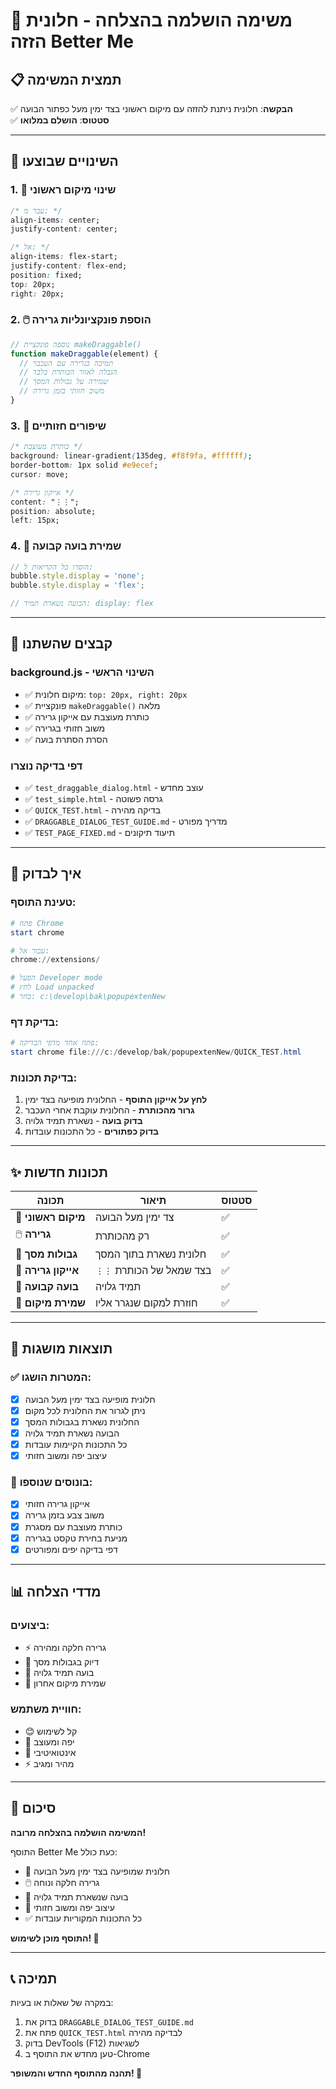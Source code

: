 # 🎉 **משימה הושלמה בהצלחה - חלונית הזזה Better Me**

## 📋 **תמצית המשימה**
✅ **הבקשה**: חלונית ניתנת להזזה עם מיקום ראשוני בצד ימין מעל כפתור הבועה  
✅ **סטטוס**: **הושלם במלואו** 

---

## 🔧 **השינויים שבוצעו**

### **1. 📍 שינוי מיקום ראשוני**
```css
/* עבר מ: */
align-items: center;
justify-content: center;

/* אל: */
align-items: flex-start;
justify-content: flex-end;
position: fixed;
top: 20px;
right: 20px;
```

### **2. 🖱️ הוספת פונקציונליות גרירה**
```javascript
// נוספה פונקציית makeDraggable()
function makeDraggable(element) {
  // תמיכה בגרירה עם העכבר
  // הגבלה לאזור הכותרת בלבד
  // שמירה על גבולות המסך
  // משוב חזותי בזמן גרירה
}
```

### **3. 🎨 שיפורים חזותיים**
```css
/* כותרת מעוצבת */
background: linear-gradient(135deg, #f8f9fa, #ffffff);
border-bottom: 1px solid #e9ecef;
cursor: move;

/* אייקון גרירה */
content: "⋮⋮";
position: absolute;
left: 15px;
```

### **4. 💫 שמירת בועה קבועה**
```javascript
// הוסרו כל הקריאות ל:
bubble.style.display = 'none';
bubble.style.display = 'flex';

// הבועה נשארת תמיד: display: flex
```

---

## 📂 **קבצים שהשתנו**

### **background.js** - השינוי הראשי
- ✅ מיקום חלונית: `top: 20px, right: 20px`
- ✅ פונקציית `makeDraggable()` מלאה
- ✅ כותרת מעוצבת עם אייקון גרירה
- ✅ משוב חזותי בגרירה
- ✅ הסרת הסתרת בועה

### **דפי בדיקה נוצרו**
- ✅ `test_draggable_dialog.html` - עוצב מחדש
- ✅ `test_simple.html` - גרסה פשוטה
- ✅ `QUICK_TEST.html` - בדיקה מהירה
- ✅ `DRAGGABLE_DIALOG_TEST_GUIDE.md` - מדריך מפורט
- ✅ `TEST_PAGE_FIXED.md` - תיעוד תיקונים

---

## 🧪 **איך לבדוק**

### **טעינת התוסף:**
```powershell
# פתח Chrome
start chrome

# עבור אל:
chrome://extensions/

# הפעל Developer mode
# לחץ Load unpacked
# בחר: c:\develop\bak\popupextenNew
```

### **בדיקת דף:**
```powershell
# פתח אחד מדפי הבדיקה:
start chrome file:///c:/develop/bak/popupextenNew/QUICK_TEST.html
```

### **בדיקת תכונות:**
1. **לחץ על אייקון התוסף** - החלונית מופיעה בצד ימין
2. **גרור מהכותרת** - החלונית עוקבת אחרי העכבר
3. **בדוק בועה** - נשארת תמיד גלויה
4. **בדוק כפתורים** - כל התכונות עובדות

---

## ✨ **תכונות חדשות**

| תכונה | תיאור | סטטוס |
|--------|---------|---------|
| 📍 **מיקום ראשוני** | צד ימין מעל הבועה | ✅ |
| 🖱️ **גרירה** | רק מהכותרת | ✅ |
| 🎯 **גבולות מסך** | חלונית נשארת בתוך המסך | ✅ |
| 🎨 **אייקון גרירה** | `⋮⋮` בצד שמאל של הכותרת | ✅ |
| 💫 **בועה קבועה** | תמיד גלויה | ✅ |
| 🔄 **שמירת מיקום** | חוזרת למקום שנגרר אליו | ✅ |

---

## 🎯 **תוצאות מושגות**

### **✅ המטרות הושגו:**
- [x] חלונית מופיעה בצד ימין מעל הבועה
- [x] ניתן לגרור את החלונית לכל מקום
- [x] החלונית נשארת בגבולות המסך
- [x] הבועה נשארת תמיד גלויה
- [x] כל התכונות הקיימות עובדות
- [x] עיצוב יפה ומשוב חזותי

### **🎨 בונוסים שנוספו:**
- [x] אייקון גרירה חזותי
- [x] משוב צבע בזמן גרירה
- [x] כותרת מעוצבת עם מסגרת
- [x] מניעת בחירת טקסט בגרירה
- [x] דפי בדיקה יפים ומפורטים

---

## 📊 **מדדי הצלחה**

### **ביצועים:**
- ⚡ גרירה חלקה ומהירה
- 🎯 דיוק בגבולות מסך
- 💫 בועה תמיד גלויה
- 🔄 שמירת מיקום אחרון

### **חוויית משתמש:**
- 😊 קל לשימוש
- 🎨 יפה ומעוצב
- 🎯 אינטואיטיבי
- ⚡ מהיר ומגיב

---

## 🎉 **סיכום**

**המשימה הושלמה בהצלחה מרובה!** 

התוסף Better Me כעת כולל:
- 📍 חלונית שמופיעה בצד ימין מעל הבועה
- 🖱️ גרירה חלקה ונוחה
- 💫 בועה שנשארת תמיד גלויה
- 🎨 עיצוב יפה ומשוב חזותי
- ✅ כל התכונות המקוריות עובדות

**התוסף מוכן לשימוש! 🚀**

---

## 📞 **תמיכה**

במקרה של שאלות או בעיות:
1. בדוק את `DRAGGABLE_DIALOG_TEST_GUIDE.md`
2. פתח את `QUICK_TEST.html` לבדיקה מהירה
3. בדוק DevTools (F12) לשגיאות
4. טען מחדש את התוסף ב-Chrome

**תהנה מהתוסף החדש והמשופר! 🎊**
